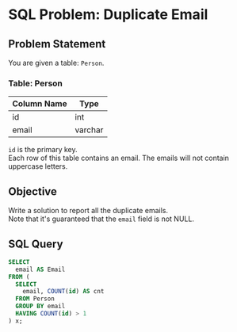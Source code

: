 # SQL Problem: Duplicate Email

## Problem Statement

You are given a table: `Person`.

### Table: Person

| Column Name | Type    |
|-------------|---------|
| id          | int     |
| email       | varchar |

`id` is the primary key.  
Each row of this table contains an email. The emails will not contain uppercase letters.

## Objective

Write a solution to report all the duplicate emails.  
Note that it's guaranteed that the `email` field is not NULL.

## SQL Query

```sql
SELECT 
  email AS Email 
FROM (
  SELECT 
    email, COUNT(id) AS cnt 
  FROM Person 
  GROUP BY email 
  HAVING COUNT(id) > 1
) x;
